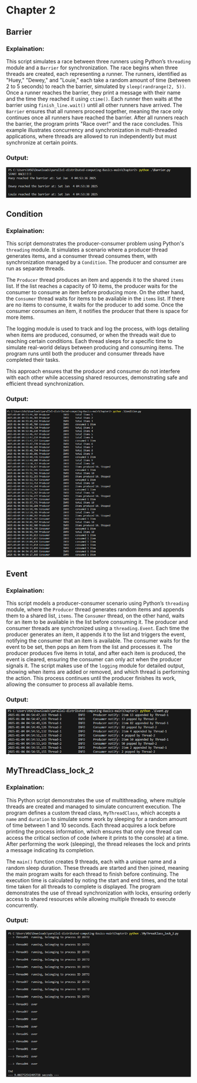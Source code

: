 # Chapter 2

## Barrier

### Explaination:
This script simulates a race between three runners using Python’s `threading` module and a `Barrier` for synchronization. The race begins when three threads are created, each representing a runner. The runners, identified as "Huey," "Dewey," and "Louie," each take a random amount of time (between 2 to 5 seconds) to reach the barrier, simulated by `sleep(randrange(2, 5))`. Once a runner reaches the barrier, they print a message with their name and the time they reached it using `ctime()`. Each runner then waits at the barrier using `finish_line.wait()` until all other runners have arrived. The `Barrier` ensures that all runners proceed together, meaning the race only continues once all runners have reached the barrier. After all runners reach the barrier, the program prints "Race over!" and the race concludes. This example illustrates concurrency and synchronization in multi-threaded applications, where threads are allowed to run independently but must synchronize at certain points.

### Output:
![Ergonomic](images/Barrier.PNG "Ergonomic")


## Condition

### Explaination:
This script demonstrates the producer-consumer problem using Python's `threading` module. It simulates a scenario where a producer thread generates items, and a consumer thread consumes them, with synchronization managed by a `Condition`. The producer and consumer are run as separate threads.

The `Producer` thread produces an item and appends it to the shared `items` list. If the list reaches a capacity of 10 items, the producer waits for the consumer to consume an item before producing more. On the other hand, the `Consumer` thread waits for items to be available in the `items` list. If there are no items to consume, it waits for the producer to add some. Once the consumer consumes an item, it notifies the producer that there is space for more items. 

The logging module is used to track and log the process, with logs detailing when items are produced, consumed, or when the threads wait due to reaching certain conditions. Each thread sleeps for a specific time to simulate real-world delays between producing and consuming items. The program runs until both the producer and consumer threads have completed their tasks. 

This approach ensures that the producer and consumer do not interfere with each other while accessing shared resources, demonstrating safe and efficient thread synchronization.

### Output:
![Ergonomic](images/Condition.PNG "Ergonomic")


## Event

### Explaination:
This script models a producer-consumer scenario using Python’s `threading` module, where the `Producer` thread generates random items and appends them to a shared list, `items`. The `Consumer` thread, on the other hand, waits for an item to be available in the list before consuming it. The producer and consumer threads are synchronized using a `threading.Event`. Each time the producer generates an item, it appends it to the list and triggers the event, notifying the consumer that an item is available. The consumer waits for the event to be set, then pops an item from the list and processes it. The producer produces five items in total, and after each item is produced, the event is cleared, ensuring the consumer can only act when the producer signals it. The script makes use of the `logging` module for detailed output, showing when items are added or removed, and which thread is performing the action. This process continues until the producer finishes its work, allowing the consumer to process all available items.

### Output:
![Ergonomic](images/Event.PNG "Ergonomic")


## MyThreadClass_lock_2

### Explaination:
This Python script demonstrates the use of multithreading, where multiple threads are created and managed to simulate concurrent execution. The program defines a custom thread class, `MyThreadClass`, which accepts a `name` and `duration` to simulate some work by sleeping for a random amount of time between 1 and 10 seconds. Each thread acquires a lock before printing the process information, which ensures that only one thread can access the critical section of code (where it prints to the console) at a time. After performing the work (sleeping), the thread releases the lock and prints a message indicating its completion.

The `main()` function creates 9 threads, each with a unique name and a random sleep duration. These threads are started and then joined, meaning the main program waits for each thread to finish before continuing. The execution time is calculated by noting the start and end times, and the total time taken for all threads to complete is displayed. The program demonstrates the use of thread synchronization with locks, ensuring orderly access to shared resources while allowing multiple threads to execute concurrently.

### Output:
![Ergonomic](images/MyThreadClass_lock_2.PNG "Ergonomic")
